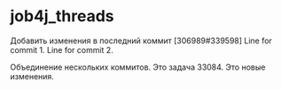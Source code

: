 # job4j_threads
Добавить изменения в последний коммит
[306989#339598]
Line for commit 1.
Line for commit 2.

Объединение нескольких коммитов. Это задача 33084.
Это новые изменения.